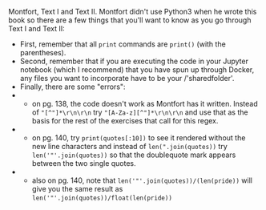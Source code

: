 Montfort, Text I and Text II.
Montfort didn't use Python3 when he wrote this book so there are a few things that you'll want to know as you go through Text I and Text II:

- First, remember that all `print` commands are `print()` (with the parentheses).
- Second, remember that if you are executing the code in your Jupyter notebook (which I recommend) that you have spun up through Docker, any files you want to incorporate have to be your /'sharedfolder'.
- Finally, there are some "errors":
- - on pg. 138, the code doesn't work as Montfort has it written. Instead of `"[^"]*\r\n\r\n` try `"[A-Za-z][^"]*\r\n\r\n` and use that as the basis for the rest of the exercises that call for this regex.
- - on pg. 140, try `print(quotes[:10])` to see it rendered without the new line characters and instead of `len(".join(quotes))` try `len('"'.join(quotes))` so that the doublequote mark appears between the two single quotes.
- - also on pg. 140, note that `len('"'.join(quotes))/(len(pride))` will give you the same result as `len('"'.join(quotes))/float(len(pride))` 
